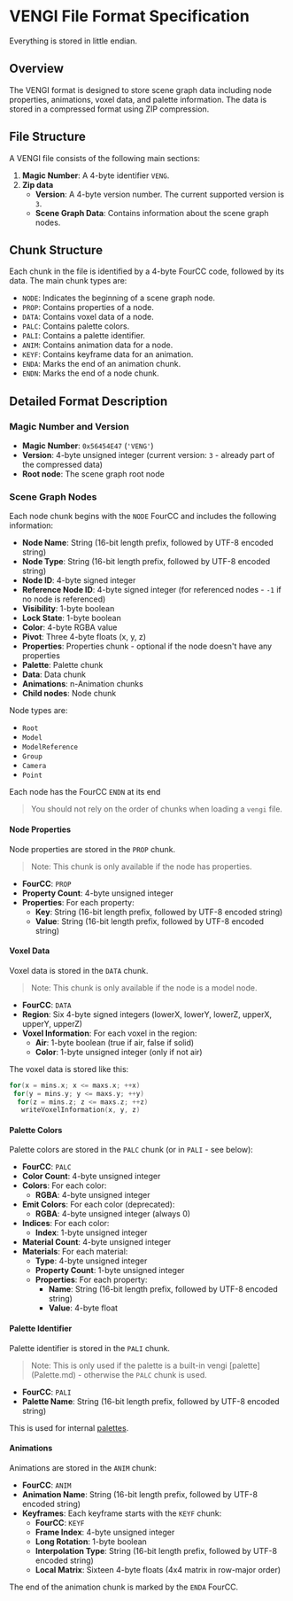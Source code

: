 # VENGI File Format Specification

Everything is stored in little endian.

## Overview

The VENGI format is designed to store scene graph data including node properties, animations, voxel data, and palette information. The data is stored in a compressed format using ZIP compression.

## File Structure

A VENGI file consists of the following main sections:

1. **Magic Number**: A 4-byte identifier `VENG`.
2. **Zip data**
    * **Version**: A 4-byte version number. The current supported version is `3`.
    * **Scene Graph Data**: Contains information about the scene graph nodes.

## Chunk Structure

Each chunk in the file is identified by a 4-byte FourCC code, followed by its data. The main chunk types are:

* `NODE`: Indicates the beginning of a scene graph node.
* `PROP`: Contains properties of a node.
* `DATA`: Contains voxel data of a node.
* `PALC`: Contains palette colors.
* `PALI`: Contains a palette identifier.
* `ANIM`: Contains animation data for a node.
* `KEYF`: Contains keyframe data for an animation.
* `ENDA`: Marks the end of an animation chunk.
* `ENDN`: Marks the end of a node chunk.

## Detailed Format Description

### Magic Number and Version

* **Magic Number**: `0x56454E47` (`'VENG'`)
* **Version**: 4-byte unsigned integer (current version: `3` - already part of the compressed data)
* **Root node**: The scene graph root node

### Scene Graph Nodes

Each node chunk begins with the `NODE` FourCC and includes the following information:

* **Node Name**: String (16-bit length prefix, followed by UTF-8 encoded string)
* **Node Type**: String (16-bit length prefix, followed by UTF-8 encoded string)
* **Node ID**: 4-byte signed integer
* **Reference Node ID**: 4-byte signed integer (for referenced nodes - `-1` if no node is referenced)
* **Visibility**: 1-byte boolean
* **Lock State**: 1-byte boolean
* **Color**: 4-byte RGBA value
* **Pivot**: Three 4-byte floats (x, y, z)
* **Properties**: Properties chunk - optional if the node doesn't have any properties
* **Palette**: Palette chunk
* **Data**: Data chunk
* **Animations**: n-Animation chunks
* **Child nodes**: Node chunk

Node types are:

* `Root`
* `Model`
* `ModelReference`
* `Group`
* `Camera`
* `Point`

Each node has the FourCC `ENDN` at its end

> You should not rely on the order of chunks when loading a `vengi` file.

#### Node Properties

Node properties are stored in the `PROP` chunk.

> Note: This chunk is only available if the node has properties.

* **FourCC**: `PROP`
* **Property Count**: 4-byte unsigned integer
* **Properties**: For each property:
    * **Key**: String (16-bit length prefix, followed by UTF-8 encoded string)
    * **Value**: String (16-bit length prefix, followed by UTF-8 encoded string)

#### Voxel Data

Voxel data is stored in the `DATA` chunk.

> Note: This chunk is only available if the node is a model node.

* **FourCC**: `DATA`
* **Region**: Six 4-byte signed integers (lowerX, lowerY, lowerZ, upperX, upperY, upperZ)
* **Voxel Information**: For each voxel in the region:
    * **Air**: 1-byte boolean (true if air, false if solid)
    * **Color**: 1-byte unsigned integer (only if not air)

The voxel data is stored like this:

```c
for(x = mins.x; x <= maxs.x; ++x)
 for(y = mins.y; y <= maxs.y; ++y)
  for(z = mins.z; z <= maxs.z; ++z)
   writeVoxelInformation(x, y, z)
```

#### Palette Colors

Palette colors are stored in the `PALC` chunk (or in `PALI` - see below):

* **FourCC**: `PALC`
* **Color Count**: 4-byte unsigned integer
* **Colors**: For each color:
    * **RGBA**: 4-byte unsigned integer
* **Emit Colors**: For each color (deprecated):
    * **RGBA**: 4-byte unsigned integer (always 0)
* **Indices**: For each color:
    * **Index**: 1-byte unsigned integer
* **Material Count**: 4-byte unsigned integer
* **Materials**: For each material:
    * **Type**: 4-byte unsigned integer
    * **Property Count**: 1-byte unsigned integer
    * **Properties**: For each property:
        * **Name**: String (16-bit length prefix, followed by UTF-8 encoded string)
        * **Value**: 4-byte float

#### Palette Identifier

Palette identifier is stored in the `PALI` chunk.

> Note: This is only used if the palette is a built-in vengi [palette] (Palette.md) - otherwise the `PALC` chunk is used.

* **FourCC**: `PALI`
* **Palette Name**: String (16-bit length prefix, followed by UTF-8 encoded string)

This is used for internal [palettes](Palette.md).

#### Animations

Animations are stored in the `ANIM` chunk:

* **FourCC**: `ANIM`
* **Animation Name**: String (16-bit length prefix, followed by UTF-8 encoded string)
* **Keyframes**: Each keyframe starts with the `KEYF` chunk:
    * **FourCC**: `KEYF`
    * **Frame Index**: 4-byte unsigned integer
    * **Long Rotation**: 1-byte boolean
    * **Interpolation Type**: String (16-bit length prefix, followed by UTF-8 encoded string)
    * **Local Matrix**: Sixteen 4-byte floats (4x4 matrix in row-major order)

The end of the animation chunk is marked by the `ENDA` FourCC.
